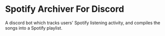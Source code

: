 # Spotify Archiver For Discord
 A discord bot which tracks users' Spotify listening activity, and compiles the songs into a Spotify playlist.
